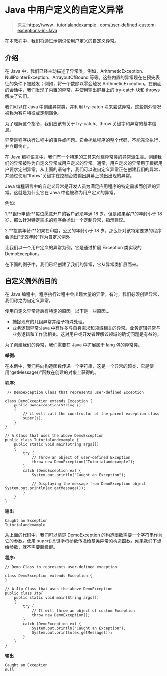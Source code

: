 # Java 中用户定义的自定义异常

> 原文:[https://www . tutorialandexample . com/user-defined-custom-exceptions-in-Java](https://www.tutorialandexample.com/user-defined-custom-exceptions-in-java)

在本教程中，我们将通过示例讨论用户定义的自定义异常。

## 介绍

在 Java 中，我们已经主动描述了异常类，例如，ArithmeticException、NullPointerException、ArrayoutOfBound 等等。这些内置的异常现在在预先表征的条件下被触发；例如，将一个数除以零会触发 ArithmeticException。在前面的会话中，我们发现了内置的异常，并使用输出屏幕上的 try-catch 块和 throws 解决了它们。

我们可以在 Java 中创建异常类，并利用 try-catch 块来尝试异常。这些例外情况被称为客户特征或定制豁免。

为了理解这个指令，我们应该有关于 try-catch、throw 关键字和异常的基本信息。

异常是程序执行过程中的事件或问题。它会扰乱程序的整个代码，不能完全执行，并立即终止。

在 Java 编程语言中，我们有一个特定的工具来创建异常类的异常派生类。创建我们的异常被称为自定义异常或用户定义的异常。通常，用户定义的异常用于根据用户要求定制异常。从上面的语句中，我们可以说自定义异常正在创建我们的异常，并通过使用“throw”关键字在控制台或输出屏幕上抛出出现的异常。

Java 编程语言中的自定义异常是开发人员为满足应用程序的特定需求而创建的异常。这就是为什么它在 Java 中也被称为用户定义的异常。

例如:

1.**银行申请:**每位愿意开户的客户必须年满 18 岁。但是如果客户的年龄小于 18 岁，那么针对特定需求的程序会抛出一个定制异常，指示建议。

2.**投票年龄:**如果在印度，公民的年龄小于 18 岁，那么针对该特定要求的程序会抛出“无效年龄”作为自定义例外

让我们以一个用户定义的异常为例，它是通过扩展 Exception 类实现的 DemoException。

在下面的例子中，我们已经创建了我们的异常，它从异常类扩展而来。

## 自定义例外的目的

在 Java 编程中，程序执行过程中会出现大量的异常。有时，我们必须创建异常，我们称之为自定义异常。

使用自定义异常背后有特定的原因。以下是一些原因…

*   捕捉现有的几组异常并给予特殊处理。
*   业务逻辑异常:Java 中有许多与自身需求和领域相关的异常。业务逻辑异常与业务逻辑和工作流相关。这对用户或开发者理解该领域的确切问题是有益的。

为了创建我们的异常，我们需要在 Java 中扩展属于 lang 包的异常类。

**举例:**

在本例中，我们将向构造函数传递一个字符串，这是一个异常的超类，它是使用“getMessage()”函数在创建的对象上获得的。

**程序:**

```
 // Demoexception Class that represents user-defined Exception

class DemoException extends Exception {
    public DemoException(String s)
    {
        // it will call the constructor of the parent exception class
        super(s);
    }
}

// A Class that uses the above DemoException
public class Tutorialandexample {
    public static void main(String args[])
    {
        try {
            // Throw an object of user-defined Exception
            throw new DemoException(“Tutorialandexample");
        }
        catch (DemoException ex) {
            System.out.println("Caught an Exception");

            // Displaying the message from DemoException object System.out.println(ex.getMessage());
        }
    }
} 
```

**输出**

```
Caught an Exception
Tutorialandexample 
```

从上面的代码中，我们可以清楚 DemoException 的构造函数需要一个字符串作为它的参数。使用 super()关键字将参数传递给基类异常的构造函数。如果我们不想给参数，就不需要超级键。

**程序:**

```
// Demo Class to represents user-defined exception

class DemoException extends Exception {
}

// A Jtp Class that uses the above DemoException
public class Jtp{
    public static void main(String args[])
    {
        try {
            // It will throw an object of custom Exception
            throw new DemoException();
        }
        catch (DemoException ex) {
            System.out.println("Caught an Exception");
            System.out.println(ex.getMessage());
        }
    }
}
```

**输出**

```
Caught an Exception
null 
```